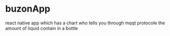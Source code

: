 # buzonApp
react native app which has a chart who tells you through mqqt protocole the amount of liquid contain in a bottle
